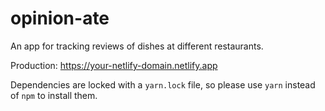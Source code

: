 # opinion-ate

An app for tracking reviews of dishes at different restaurants.

Production: <https://your-netlify-domain.netlify.app>

Dependencies are locked with a `yarn.lock` file, so please use `yarn` instead
of `npm` to install them.
